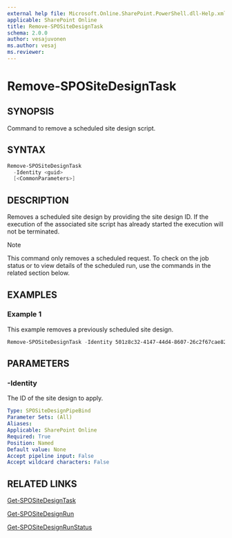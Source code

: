```yaml
---
external help file: Microsoft.Online.SharePoint.PowerShell.dll-Help.xml
applicable: SharePoint Online
title: Remove-SPOSiteDesignTask
schema: 2.0.0
author: vesajuvonen
ms.author: vesaj
ms.reviewer:
---
```


# Remove-SPOSiteDesignTask

## SYNOPSIS

Command to remove a scheduled site design script. 

## SYNTAX

```powershell
Remove-SPOSiteDesignTask
  -Identity <guid>
  [<CommonParameters>]
```

## DESCRIPTION

Removes a scheduled site design by providing the site design ID. If the execution of the associated site script has already started the execution will not be terminated.

> [!NOTE]
> This command only removes a scheduled request. To check on the job status or to view details of the scheduled run, use the commands in the related section below.

## EXAMPLES

### Example 1

This example removes a previously scheduled site design.

```powershell
Remove-SPOSiteDesignTask -Identity 501z8c32-4147-44d4-8607-26c2f67cae82 
```

## PARAMETERS

### -Identity
The ID of the site design to apply.

```yaml
Type: SPOSiteDesignPipeBind
Parameter Sets: (All)
Aliases: 
Applicable: SharePoint Online
Required: True 
Position: Named
Default value: None
Accept pipeline input: False
Accept wildcard characters: False  
```

## RELATED LINKS

[Get-SPOSiteDesignTask](Get-SPOSiteDesignTask.md)

[Get-SPOSiteDesignRun](Get-SPOSiteDesignRun.md)

[Get-SPOSiteDesignRunStatus](Get-SPOSiteDesignRunStatus.md)
